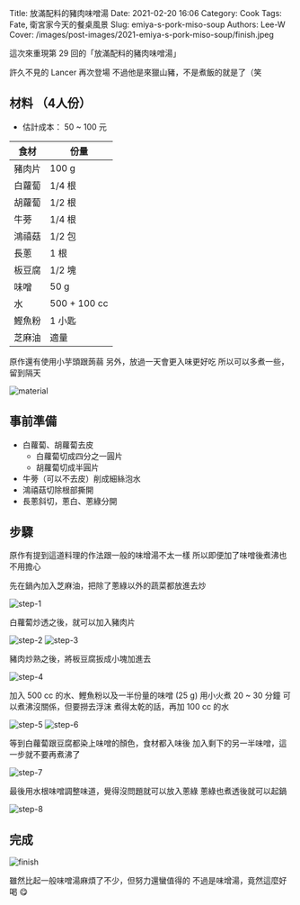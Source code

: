 Title: 放滿配料的豬肉味噌湯
Date: 2021-02-20 16:06
Category: Cook
Tags: Fate, 衛宮家今天的餐桌風景
Slug: emiya-s-pork-miso-soup
Authors: Lee-W
Cover: /images/post-images/2021-emiya-s-pork-miso-soup/finish.jpeg

這次來重現第 29 回的「放滿配料的豬肉味噌湯」

<!--more-->

許久不見的 Lancer 再次登場
不過他是來獵山豬，不是煮飯的就是了（笑

## 材料 （4人份）
* 估計成本： 50 ~ 100 元

| 食材 | 份量 |
| --- | --- |
| 豬肉片 | 100 g|
| 白蘿蔔 | 1/4 根 |
| 胡蘿蔔 | 1/2 根 |
| 牛蒡 | 1/4 根 |
| 鴻禧菇 | 1/2 包 |
| 長蔥 | 1 根 |
| 板豆腐 | 1/2 塊 |
| 味噌 | 50 g |
| 水 | 500 + 100 cc |
| 鰹魚粉 | 1 小匙 |
| 芝麻油 | 適量 |

原作還有使用小芋頭跟蒟蒻
另外，放過一天會更入味更好吃
所以可以多煮一些，留到隔天

![material]({static}/images/post-images/2021-emiya-s-pork-miso-soup/material.jpeg)

## 事前準備
* 白蘿蔔、胡蘿蔔去皮
    * 白蘿蔔切成四分之一圓片
    * 胡蘿蔔切成半圓片
* 牛蒡（可以不去皮）削成細絲泡水
* 鴻禧菇切除根部撕開
* 長蔥斜切，蔥白、蔥綠分開

## 步驟
原作有提到這道料理的作法跟一般的味增湯不太一樣
所以即便加了味噌後煮沸也不用擔心

先在鍋內加入芝麻油，把除了蔥綠以外的蔬菜都放進去炒

![step-1]({static}/images/post-images/2021-emiya-s-pork-miso-soup/step-1.jpeg)

白蘿蔔炒透之後，就可以加入豬肉片

![step-2]({static}/images/post-images/2021-emiya-s-pork-miso-soup/step-2.jpeg)
![step-3]({static}/images/post-images/2021-emiya-s-pork-miso-soup/step-3.jpeg)

豬肉炒熟之後，將板豆腐扳成小塊加進去

![step-4]({static}/images/post-images/2021-emiya-s-pork-miso-soup/step-4.jpeg)

加入 500 cc 的水、鰹魚粉以及一半份量的味噌 (25 g)
用小火煮 20 ~ 30 分鐘
可以煮沸沒關係，但要撈去浮沫
煮得太乾的話，再加 100 cc 的水

![step-5]({static}/images/post-images/2021-emiya-s-pork-miso-soup/step-5.jpeg)
![step-6]({static}/images/post-images/2021-emiya-s-pork-miso-soup/step-6.jpeg)

等到白蘿蔔跟豆腐都染上味噌的顏色，食材都入味後
加入剩下的另一半味噌，這一步就不要再煮沸了

![step-7]({static}/images/post-images/2021-emiya-s-pork-miso-soup/step-7.jpeg)

最後用水根味噌調整味道，覺得沒問題就可以放入蔥綠
蔥綠也煮透後就可以起鍋

![step-8]({static}/images/post-images/2021-emiya-s-pork-miso-soup/step-8.jpeg)

## 完成
![finish]({static}/images/post-images/2021-emiya-s-pork-miso-soup/finish.jpeg)

雖然比起一般味噌湯麻煩了不少，但努力還蠻值得的
不過是味增湯，竟然這麼好喝 😋
